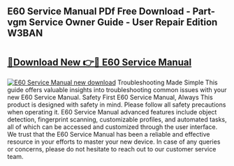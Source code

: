 ## E60 Service Manual PDf Free Download - Part-vgm Service Owner Guide - User Repair Edition W3BAN

# <h2><a href="http://bc82970.oget.top/?id=E60+Service+Manual">🔗Download New 👉🔴 E60 Service Manual</a></h2>

[![E60 Service Manual new download](https://i.imgur.com/5g1atiW.png)](http://bc82970.oget.top/?id=E60+Service+Manual)
Troubleshooting Made Simple This guide offers valuable insights into troubleshooting common issues with your new E60 Service Manual. Safety First E60 Service Manual, Always This product is designed with safety in mind. Please follow all safety precautions when operating it. E60 Service Manual advanced features include object detection, fingerprint scanning, customizable profiles, and automated tasks, all of which can be accessed and customized through the user interface. We trust that the E60 Service Manual has been a reliable and effective resource in your efforts to master your new device. In case of any queries or concerns, please do not hesitate to reach out to our customer service team.
